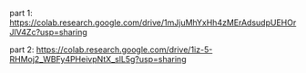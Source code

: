 part 1: https://colab.research.google.com/drive/1mJjuMhYxHh4zMErAdsudpUEHOrJlV4Zc?usp=sharing

part 2: https://colab.research.google.com/drive/1iz-5-RHMoj2_WBFy4PHeivpNtX_slL5g?usp=sharing
